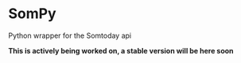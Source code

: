 # SomPy
Python wrapper for the Somtoday api

**This is actively being worked on, a stable version will be here soon**

